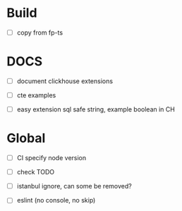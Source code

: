 # Build

- [ ] copy from fp-ts

# DOCS

- [ ] document clickhouse extensions

- [ ] cte examples

- [ ] easy extension sql safe string, example boolean in CH

# Global

- [ ] CI specify node version

- [ ] check TODO

- [ ] istanbul ignore, can some be removed?

- [ ] eslint (no console, no skip)
